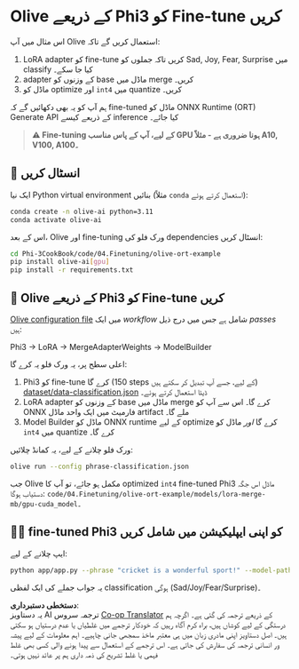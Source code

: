 <!--
CO_OP_TRANSLATOR_METADATA:
{
  "original_hash": "4164123a700fecd535d850f09506d72a",
  "translation_date": "2025-07-16T16:01:28+00:00",
  "source_file": "code/03.Finetuning/olive-ort-example/README.md",
  "language_code": "ur"
}
-->
# Olive کے ذریعے Phi3 کو Fine-tune کریں

اس مثال میں آپ Olive استعمال کریں گے تاکہ:

1. LoRA adapter کو fine-tune کریں تاکہ جملوں کو Sad, Joy, Fear, Surprise میں classify کیا جا سکے۔
1. adapter کے وزنوں کو base ماڈل میں merge کریں۔
1. ماڈل کو optimize اور `int4` میں quantize کریں۔

ہم آپ کو یہ بھی دکھائیں گے کہ fine-tuned ماڈل کو ONNX Runtime (ORT) Generate API کے ذریعے کیسے inference کیا جائے۔

> **⚠️ Fine-tuning کے لیے، آپ کے پاس مناسب GPU ہونا ضروری ہے - مثلاً A10, V100, A100۔**

## 💾 انسٹال کریں

ایک نیا Python virtual environment بنائیں (مثلاً `conda` استعمال کرتے ہوئے):

```bash
conda create -n olive-ai python=3.11
conda activate olive-ai
```

اس کے بعد، Olive اور fine-tuning ورک فلو کی dependencies انسٹال کریں:

```bash
cd Phi-3CookBook/code/04.Finetuning/olive-ort-example
pip install olive-ai[gpu]
pip install -r requirements.txt
```

## 🧪 Olive کے ذریعے Phi3 کو Fine-tune کریں
[Olive configuration file](../../../../../code/03.Finetuning/olive-ort-example/phrase-classification.json) میں ایک *workflow* شامل ہے جس میں درج ذیل *passes* ہیں:

Phi3 -> LoRA -> MergeAdapterWeights -> ModelBuilder

اعلی سطح پر، یہ ورک فلو یہ کرے گا:

1. Phi3 کو fine-tune کرے گا (150 steps کے لیے، جسے آپ تبدیل کر سکتے ہیں) [dataset/data-classification.json](../../../../../code/03.Finetuning/olive-ort-example/dataset/dataset-classification.json) ڈیٹا استعمال کرتے ہوئے۔
1. LoRA adapter کے وزنوں کو base ماڈل میں merge کرے گا۔ اس سے آپ کو ONNX فارمیٹ میں ایک واحد ماڈل artifact ملے گا۔
1. Model Builder ماڈل کو ONNX runtime کے لیے optimize کرے گا *اور* ماڈل کو `int4` میں quantize کرے گا۔

ورک فلو چلانے کے لیے، یہ کمانڈ چلائیں:

```bash
olive run --config phrase-classification.json
```

جب Olive مکمل ہو جائے، تو آپ کا optimized `int4` fine-tuned Phi3 ماڈل اس جگہ دستیاب ہوگا: `code/04.Finetuning/olive-ort-example/models/lora-merge-mb/gpu-cuda_model`۔

## 🧑‍💻 fine-tuned Phi3 کو اپنی ایپلیکیشن میں شامل کریں

ایپ چلانے کے لیے:

```bash
python app/app.py --phrase "cricket is a wonderful sport!" --model-path models/lora-merge-mb/gpu-cuda_model
```

یہ جواب جملے کی ایک لفظی classification ہوگی (Sad/Joy/Fear/Surprise)۔

**دستخطی دستبرداری**:  
یہ دستاویز AI ترجمہ سروس [Co-op Translator](https://github.com/Azure/co-op-translator) کے ذریعے ترجمہ کی گئی ہے۔ اگرچہ ہم درستگی کے لیے کوشاں ہیں، براہ کرم آگاہ رہیں کہ خودکار ترجمے میں غلطیاں یا عدم درستیاں ہو سکتی ہیں۔ اصل دستاویز اپنی مادری زبان میں ہی معتبر ماخذ سمجھی جانی چاہیے۔ اہم معلومات کے لیے پیشہ ور انسانی ترجمہ کی سفارش کی جاتی ہے۔ اس ترجمے کے استعمال سے پیدا ہونے والی کسی بھی غلط فہمی یا غلط تشریح کی ذمہ داری ہم پر عائد نہیں ہوتی۔